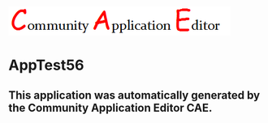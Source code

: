 ![CAE](https://github.com/CAE-Mario/application-AppTest56/blob/master/img/logo.png)  

AppTest56
===================


This application was automatically generated by the Community Application Editor CAE.  
---------------
